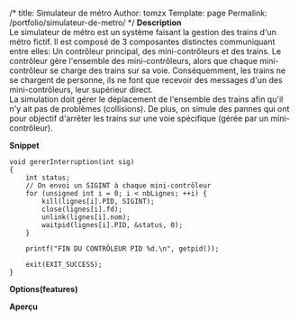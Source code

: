 /*
 title: Simulateur de métro
 Author: tomzx
 Template: page
 Permalink: /portfolio/simulateur-de-metro/
*/
**Description**  
Le simulateur de métro est un système faisant la gestion des trains d'un métro fictif. Il est composé de 3 composantes distinctes communiquant entre elles: Un contrôleur principal, des mini-contrôleurs et des trains. Le contrôleur gère l'ensemble des mini-contrôleurs, alors que chaque mini-contrôleur se charge des trains sur sa voie. Conséquemment, les trains ne se chargent de personne, ils ne font que recevoir des messages d'un des mini-contrôleurs, leur supérieur direct.  
La simulation doit gérer le déplacement de l'ensemble des trains afin qu'il n'y ait pas de problèmes (collisions). De plus, on simule des pannes qui ont pour objectif d'arrêter les trains sur une voie spécifique (gérée par un mini-contrôleur).

**Snippet**

<pre><code class="cpp">void gererInterruption(int sig)
{
	int status;
	// On envoi un SIGINT à chaque mini-contrôleur
	for (unsigned int i = 0; i &lt; nbLignes; ++i) {
		kill(lignes[i].PID, SIGINT);
		close(lignes[i].fd);
		unlink(lignes[i].nom);
		waitpid(lignes[i].PID, &status, 0);
	}
	
	printf("FIN DU CONTRÔLEUR PID %d.\n", getpid());
	
	exit(EXIT_SUCCESS);
}
</code></pre>

**Options(features)**

**Aperçu**